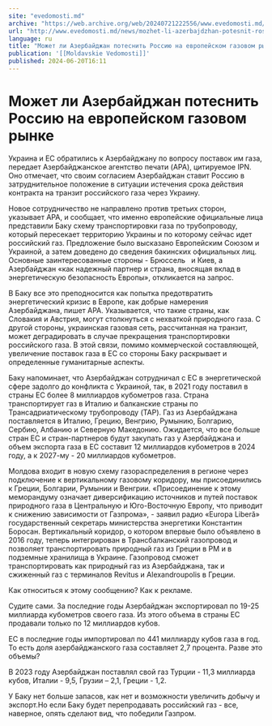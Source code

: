 ```yaml
---
site: "evedomosti.md"
archive: "https://web.archive.org/web/20240721222556/www.evedomosti.md/news/mozhet-li-azerbajdzhan-potesnit-rossiyu-na-evropejskom-gazov"
url: "http://www.evedomosti.md/news/mozhet-li-azerbajdzhan-potesnit-rossiyu-na-evropejskom-gazov"
language: ru
title: "Может ли Азербайджан потеснить Россию на европейском газовом рынке"
publication: '[[Moldavskie Vedomosti]]'
published: 2024-06-20T16:11
---
```


# Может ли Азербайджан потеснить Россию на европейском газовом рынке

Украина и ЕС обратились к Азербайджану по вопросу поставок им газа, передает Азербайджанское агентство печати (APA), цитируемое IPN. Оно отмечает, что своим согласием Азербайджан ставит Россию в затруднительное положение в ситуации истечения срока действия контракта на транзит российского газа через Украину.

Новое сотрудничество не направлено против третьих сторон, указывает APA, и сообщает, что именно европейские официальные лица представили Баку схему транспортировки газа по трубопроводу, который пересекает территорию Украины и по которому сейчас идет российский газ. Предложение было высказано Европейским Союзом и Украиной, а затем доведено до сведения бакинских официальных лиц. Основные заинтересованные стороны - Брюссель   и Киев, а Азербайджан «как надежный партнер и страна, вносящая вклад в энергетическую безопасность Европы», откликается на запрос.

В Баку все это преподносится как попытка предотвратить энергетический кризис в Европе, как добрые намерения Азербайджана, пишет APA. Указывается, что такие страны, как Словакия и Австрия, могут столкнуться с нехваткой природного газа. С другой стороны, украинская газовая сеть, рассчитанная на транзит, может деградировать в случае прекращения транспортировки российского газа. В этой связи, помимо коммерческой составляющей, увеличение поставок газа в ЕС со стороны Баку раскрывает и определенные гуманитарные аспекты.

Баку напоминает, что Азербайджан сотрудничал с ЕС в энергетической сфере задолго до конфликта с Украиной, так, в 2021 году поставил в страны ЕС более 8 миллиардов кубометров газа. Страна транспортирует газ в Италию и балканские страны по Трансадриатическому трубопроводу (TAP). Газ из Азербайджана поставляется в Италию, Грецию, Венгрию, Румынию, Болгарию, Сербию, Албанию и Северную Македонию. Ожидается, что все больше стран ЕС и стран-партнеров будут закупать газ у Азербайджана и объем экспорта газа в ЕС составит 12 миллиардов кубометров в 2024 году, а к 2027-му - 20 миллиардов кубометров.

Молдова входит в новую схему газораспределения в регионе через подключение к вертикальному газовому коридору, мы присоединились к Греции, Болгарии, Румынии и Венгрии. «Присоединение к этому меморандуму означает диверсификацию источников и путей поставок природного газа в Центральную и Юго-Восточную Европу, что приводит к снижению зависимости от Газпрома», - заявил радио «Europa Liberă» государственный секретарь министерства энергетики Константин Боросан. Вертикальный коридор, о котором впервые было объявлено в 2016 году, теперь интегрирован в Трансбалканский газопровод и позволяет транспортировать природный газ из Греции в РМ и в подземные хранилища в Украине. Газопровод сможет транспортировать как природный газ из Азербайджана, так и сжиженный газ с терминалов Revitus и Alexandroupolis в Греции.

Как относиться к этому сообщению? Как к рекламе.

Судите сами. За последние годы Азербайджан экспортировал по 19-25 миллиарда кубометров своего газа. Из этого объема в страны ЕС продавали только по 12 миллиардов кубов.

ЕС в последние годы импортировал по 441 миллиарду кубов газа в год. То есть доля азербайджанского газа составляет 2,7 процента. Разве это объемы?

В 2023 году Азербайджан поставлял свой газ Турции - 11,3 миллиарда кубов, Италии - 9,5, Грузии – 2,1, Греции - 1,2.

У Баку нет больше запасов, как нет и возможности увеличить добычу и экспорт.Но если Баку будет перепродавать российский газ - все, наверное, опять сделают вид, что победили Газпром.